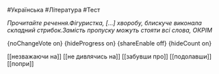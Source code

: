 #Українська #Література #Тест

*Прочитайте речення.Фігуристка, [...] хворобу, блискуче виконала складний стрибок.Замість пропуску можуть стояти всі слова, ОКРІМ*

{noChangeVote on}
{hideProgress on}
{shareEnable off}
{hideCount on}

[[незважаючи на]]
[[не дивлячись на]]
[[забувши про]]
[[подолавши]]
[[попри]]
